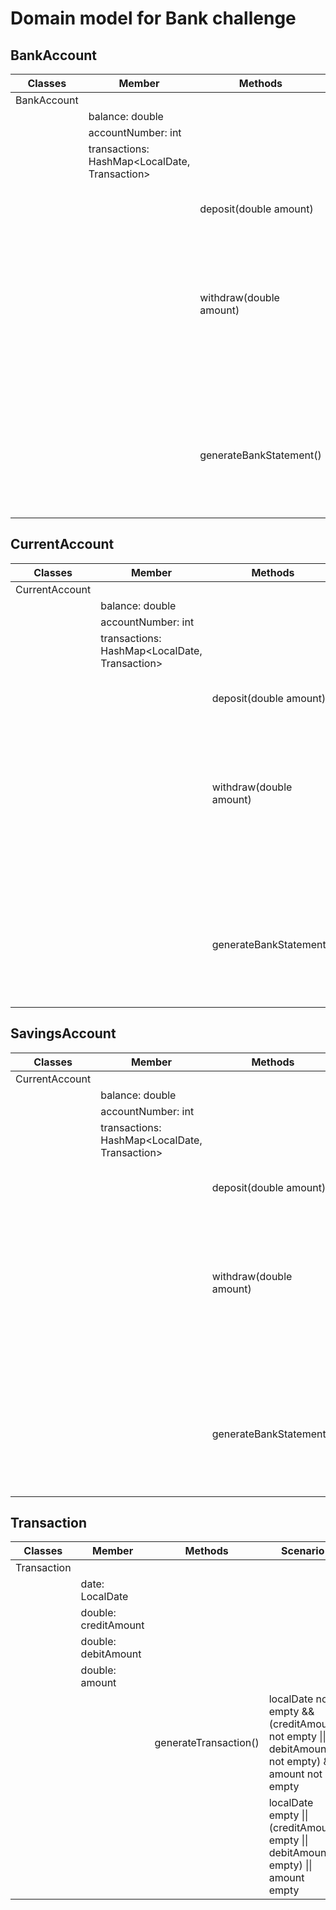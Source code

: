 # Domain model for Bank challenge

## BankAccount 
| Classes     | Member                                        | Methods                 | Scenario                           | Output                                                            |
|-------------|-----------------------------------------------|-------------------------|------------------------------------|-------------------------------------------------------------------|
| BankAccount |                                               |                         |                                    |                                                                   |
|             | balance: double                               |                         |                                    |                                                                   |
|             | accountNumber: int                            |                         |                                    |                                                                   |
|             | transactions: HashMap<LocalDate, Transaction> |                         |                                    |                                                                   |
|             |                                               | deposit(double amount)  | amount > 0                         | deposit amount, update balance                                    |
|             |                                               |                         | amount = 0                         | nothing happens to balance                                        |
|             |                                               | withdraw(double amount) | amount < balance                   | amount is withdrawn, update balance                               |
|             |                                               |                         | amount > balance                   | amount is not withdrawn, user is told that amount exceeds balance |
|             |                                               | generateBankStatement() | transactions is empty              | no statement is returned                                          |
|             |                                               |                         | transactions has at least one item | generate statement                                                |


## CurrentAccount
| Classes        | Member                                        | Methods                 | Scenario                           | Output                                                            |
|----------------|-----------------------------------------------|-------------------------|------------------------------------|-------------------------------------------------------------------|
| CurrentAccount |                                               |                         |                                    |                                                                   |
|                | balance: double                               |                         |                                    |                                                                   |
|                | accountNumber: int                            |                         |                                    |                                                                   |
|                | transactions: HashMap<LocalDate, Transaction> |                         |                                    |                                                                   |
|                |                                               | deposit(double amount)  | amount > 0                         | deposit amount, update balance                                    |
|                |                                               |                         | amount = 0                         | nothing happens to balance                                        |
|                |                                               | withdraw(double amount) | amount < balance                   | amount is withdrawn, update balance                               |
|                |                                               |                         | amount > balance                   | amount is not withdrawn, user is told that amount exceeds balance |
|                |                                               | generateBankStatement() | transactions is empty              | no statement is returned                                          |
|                |                                               |                         | transactions has at least one item | generate statement                                                |

## SavingsAccount
| Classes        | Member                                        | Methods                 | Scenario                             | Output                                                            |
|----------------|-----------------------------------------------|-------------------------|--------------------------------------|-------------------------------------------------------------------|
| CurrentAccount |                                               |                         |                                      |                                                                   |
|                | balance: double                               |                         |                                      |                                                                   |
|                | accountNumber: int                            |                         |                                      |                                                                   |
|                | transactions: HashMap<LocalDate, Transaction> |                         |                                      |                                                                   |
|                |                                               | deposit(double amount)  | amount > 0                           | deposit amount, update balance                                    |
|                |                                               |                         | amount = 0                           | nothing happens to balance                                        |
|                |                                               | withdraw(double amount) | amount < balance                     | amount is withdrawn, update balance                               |
|                |                                               |                         | amount > balance                     | amount is not withdrawn, user is told that amount exceeds balance |
|                |                                               | generateBankStatement() | transactions is empty                | no statement is returned                                          |
|                |                                               |                         | transactions has at least one item   | generate statement                                                |

## Transaction
| Classes     | Member               | Methods               | Scenario                                                                                       | Output                |
|-------------|----------------------|-----------------------|------------------------------------------------------------------------------------------------|-----------------------|
| Transaction |                      |                       |                                                                                                |                       |
|             | date: LocalDate      |                       |                                                                                                |                       |
|             | double: creditAmount |                       |                                                                                                |                       |
|             | double: debitAmount  |                       |                                                                                                |                       |
|             | double: amount       |                       |                                                                                                |                       |
|             |                      | generateTransaction() | localDate not empty && (creditAmount not empty \|\| debitAmount not empty) && amount not empty | generate trans        |
|             |                      |                       | localDate empty \|\| (creditAmount  empty \|\| debitAmount  empty) \|\| amount   empty         | do not generate trans |                
